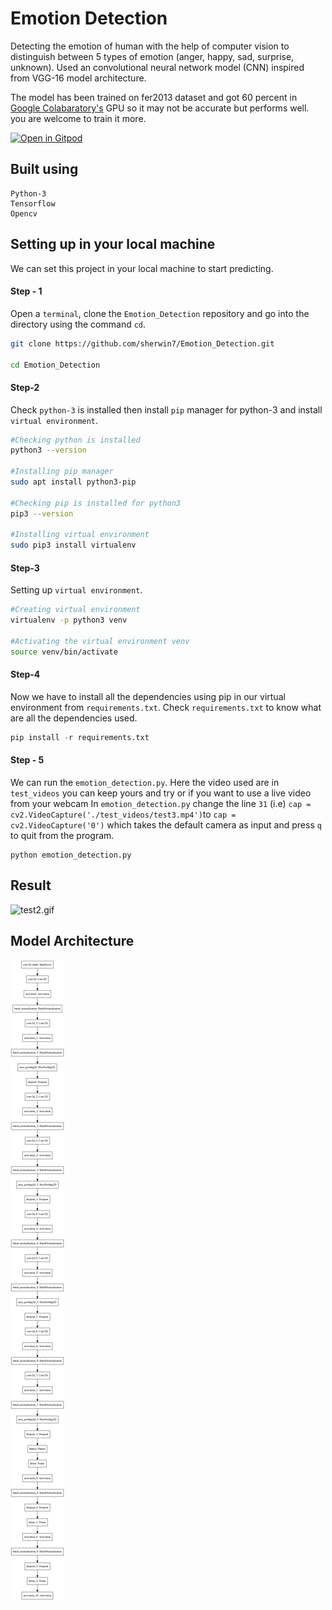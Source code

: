 # Emotion Detection
Detecting the emotion of human with the help of computer vision to distinguish between 5 types of emotion (anger, happy, sad, surprise, unknown).
Used an convolutional neural network model (CNN) inspired from VGG-16 model architecture.

The model has been trained on fer2013 dataset and got 60 percent in [Google Colabaratory's](https://colab.research.google.com/) GPU so it may not
be accurate but performs well. you are welcome to train it more.

[![Open in Gitpod](https://gitpod.io/button/open-in-gitpod.svg)](https://gitpod.io/https://github.com/sherwin7/Emotion_Detection.git)

## Built using
```
Python-3
Tensorflow
Opencv
```

## Setting up in your local machine
We can set this project in your local machine to start predicting.

#### Step - 1
Open a `terminal`, clone the `Emotion_Detection` repository and go into the directory using the command `cd`.
```bash
git clone https://github.com/sherwin7/Emotion_Detection.git

cd Emotion_Detection
```

#### Step-2
Check `python-3` is installed then install `pip` manager for python-3 and install `virtual environment`.
```bash
#Checking python is installed
python3 --version 

#Installing pip manager
sudo apt install python3-pip

#Checking pip is installed for python3
pip3 --version

#Installing virtual environment
sudo pip3 install virtualenv
```

#### Step-3
Setting up `virtual environment`.
```bash
#Creating virtual environment
virtualenv -p python3 venv

#Activating the virtual environment venv
source venv/bin/activate
```

#### Step-4
Now we have to install all the dependencies using pip in our virtual environment from `requirements.txt`.
Check `requirements.txt` to know what are all the dependencies used.
```python
pip install -r requirements.txt
```

#### Step - 5
We can run the `emotion_detection.py`. Here the video used are in `test_videos` you can keep yours and try or if you want to use a live video from your webcam In `emotion_detection.py` change the line `31` (i.e) `cap = cv2.VideoCapture('./test_videos/test3.mp4')`to `cap = cv2.VideoCapture('0')` which takes the default camera as input and press `q` to quit from the program.
```
python emotion_detection.py
```

## Result
![test2.gif](docs/test2.gif)

## Model Architecture

![Image description](docs/model_plot.png)
